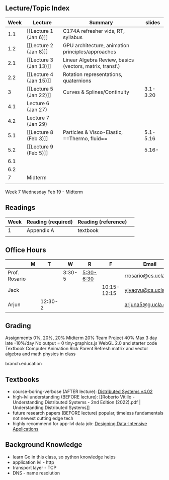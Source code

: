 ## Lecture/Topic Index

| Week | Lecture                | Summary                                                  | slides   |
| ---- | ---------------------- | -------------------------------------------------------- | -------- |
| 1.1  | [[Lecture 1 (Jan 6)]]  | C174A refresher vids, RT, syllabus                       |          |
| 1.2  | [[Lecture 2 (Jan 8)]]  | GPU architecture, animation principles/approaches        |          |
| 2.1  | [[Lecture 3 (Jan 13)]] | Linear Algebra Review, basics (vectors, matrix, transf.) |          |
| 2.2  | [[Lecture 4 (Jan 15)]] | Rotation representations, quaternions                    |          |
| 3    | [[Lecture 5 (Jan 22)]] | Curves & Splines/Continuity                              | 3.1-3.20 |
| 4.1  | Lecture 6 (Jan 27)     |                                                          |          |
| 4.2  | Lecture 7 (Jan 29)     |                                                          |          |
| 5.1  | [[Lecture 8 (Feb 3)]]  | Particles & Visco-Elastic, ==Thermo, fluid==             | 5.1-5.16 |
| 5.2  | [[Lecture 9 (Feb 5)]]  |                                                          | 5.16-    |
| 6.1  |                        |                                                          |          |
| 6.2  |                        |                                                          |          |
| 7    | Midterm                |                                                          |          |
|      |                        |                                                          |          |
Week 7 Wednesday Feb 19 - Midterm
## Readings 

| Week | Reading (required) | Reading (reference) |     |
| ---- | ------------------ | ------------------- | --- |
| 1    | Appendix A         | textbook            |     |
|      |                    |                     |     |


## Office Hours

|               | M   | T       | W      | R                                                | F           | Email                | Office        |
| ------------- | --- | ------- | ------ | ------------------------------------------------ | ----------- | -------------------- | ------------- |
| Prof. Rosario |     |         | 3:30-5 | [5:30-6:30](https://ucla.zoom.us/my/ryanrosario) |             | rrosario@cs.ucla.edu | Boelter 3531A |
| Jack          |     |         |        |                                                  | 10:15-12:15 | yiyaoyu@cs.ucla.edu  | Boelter 3278  |
| Arjun         |     | 12:30-2 |        |                                                  |             | arjuna5@g.ucla.edu   | Boelter 3286  |

## Grading
Assignments 0%, 20%, 20%
Midterm 20%
Team Project 40%
Max 3 day late -10%/day
No output = 0
tiny-graphics.js WebGL 2.0 and starter code
Textbook Computer Animation Rick Parent
Refresh matrix and vector algebra and math physics in class

branch.education
## Textbooks
- course-boring-verbose (AFTER lecture): [Distributed Systems v4.02](https://www.distributed-systems.net/index.php/books/ds4/ds4-ebook/)
- high-lvl understanding (BEFORE lecture): [[Roberto Vitillo - Understanding Distributed Systems - 2nd Edition (2022).pdf | Understanding Distributed Systems]]
- future research papers (BEFORE lecture)
	popular, timeless fundamentals not newest cutting edge tech
- highly recommend for app-lvl data job: [Designing Data-Intensive Applications](https://learning.oreilly.com/videos/designing-data-intensive-applications/9781663728289/)
## Background Knowledge
- learn Go in this class, so python knowledge helps
- application lvl - http
- transport layer - TCP
- DNS - name resolution